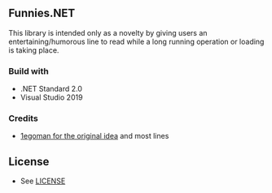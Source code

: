 ## Funnies.NET

This library is intended only as a novelty by giving users an entertaining/humorous line to read while a long running operation or loading is taking place.


### Build with
- .NET Standard 2.0
- Visual Studio 2019


### Credits
- [1egoman for the original idea](https://github.com/1egoman/funnies) and most lines

## License
 - See [LICENSE](LICENSE)